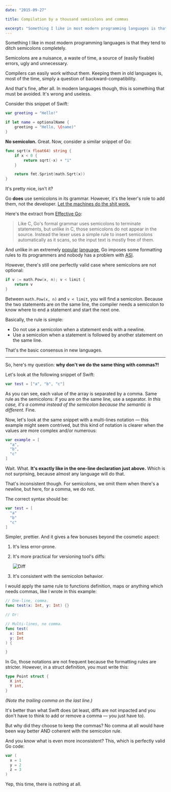 ```yaml
---
date: "2015-09-27"

title: Compilation by a thousand semicolons and commas

excerpt: "Something I like in most modern programming languages is that they tend to ditch semicolons completely — semicolons are a nuisance, a waste of time, a source of (easily fixable) errors, ugly and unnecessary."
---
```


Something I like in most modern programming languages is that they tend to ditch semicolons completely.

Semicolons are a nuisance, a waste of time, a source of (easily fixable) errors, ugly and unnecessary.

Compilers can easily work without them. Keeping them in old languages is, most of the time, simply a question of backward-compatibility.

And that's fine, after all. In modern languages though, this is something that must be avoided. It's wrong and useless.

Consider this snippet of Swift:

```swift
var greeting = "Hello!"

if let name = optionalName {
    greeting = "Hello, \(name)"
}
```

**No semicolon.** Great. Now, consider a similar snippet of Go:

```go
func sqrt(x float64) string {
	if x < 0 {
		return sqrt(-x) + "i"
	}

	return fmt.Sprint(math.Sqrt(x))
}
```

It's pretty nice, isn't it?

Go **does** use semicolons in its grammar. However, it's the lexer's role to add them, not the developer. [Let the machines do the shit work.][swork]

Here's the extract from [Effective Go](https://golang.org/doc/effective_go.html#semicolons):

> Like C, Go's formal grammar uses semicolons to terminate statements, but unlike in C, those semicolons do not appear in the source. Instead the lexer uses a simple rule to insert semicolons automatically as it scans, so the input text is mostly free of them.

And unlike in an extremely [popular][asi1] [language][asi2], Go imposes some formatting rules to its programmers and nobody has a problem with [ASI][asi3].

However, there's still one perfectly valid case where semicolons are not optional:

```go
if v := math.Pow(x, n); v < limit {
	return v
}
```

Between `math.Pow(x, n)` and `v < limit`, you will find a semicolon. Because the two statements are on the same line, the compiler needs a semicolon to know where to end a statement and start the next one.

Basically, the rule is simple:

- Do not use a semicolon when a statement ends with a newline.
- Use a semicolon when a statement is followed by another statement on the same line.

That's the basic consensus in new languages.

---

So, here's my question: **why don't we do the same thing with commas?!**

Let's look at the following snippet of Swift:

```swift
var test = ["a", "b", "c"]
```

As you can see, each value of the array is separated by a comma. Same rule as the semicolons: if you are on the same line, use a separator. _In this case, it's a comma instead of the semicolon because the semantic is different._ Fine.

Now, let's look at the same snippet with a multi-lines notation — this example might seem contrived, but this kind of notation is clearer when the values are more complex and/or numerous:

```swift
var example = [
  "a",
  "b",
  "c"
]
```

Wait. What. **It's exactly like in the one-line declaration just above.** Which is not surprising, because almost any language will do that.

That's inconsistent though. For semicolons, we omit them when there's a newline, but here, for a comma, we do not.

The correct syntax should be:

```swift
var test = [
  "a"
  "b"
  "c"
]
```

Simpler, prettier. And it gives a few bonuses beyond the cosmetic aspect:

1. It's less error-prone.
2. It's more practical for versioning tool's diffs:

    ![Diff][image-diff]

3. It's consistent with the semicolon behavior.

I would apply the same rule to functions definition, maps or anything which needs commas, like I wrote in this example:

```swift
// One-line, comma.
func test(x: Int, y: Int) {}

// Or:

// Multi-lines, no comma.
func test(
  x: Int
  y: Int
) {

}
```

In Go, those notations are not frequent because the formatting rules are stricter. However, in a struct definition, you must write this:

```go
type Point struct {
  X int,
  Y int,
}
```

_(Note the trailing comma on the last line.)_

It's better than what Swift does (at least, diffs are not impacted and you don't have to think to add or remove a comma — you just have to).

But why did they choose to keep the commas? No comma at all would have been way better AND coherent with the semicolon rule.

And you know what is even more inconsistent? This, which is perfectly valid Go code:

```go
var (
  x = 1
  y = 2
  z = 3
)
```

Yep, this time, there is nothing at all.


[swork]: http://zachholman.com/posts/shit-work/
[asi1]: http://blog.izs.me/post/2353458699/an-open-letter-to-javascript-leaders-regarding
[asi2]: http://mislav.uniqpath.com/2010/05/semicolons/
[asi3]: http://inimino.org/~inimino/blog/javascript_semicolons

[image-diff]: /images/posts/2015-09-27-diff.png
